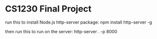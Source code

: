 # CS1230 Final Project


run this to install Node.js http-server package: npm install http-server -g

then run this to run on the server: http-server . -p 8000
